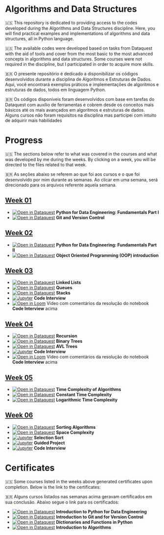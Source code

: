 # Algorithms and Data Structures

🇺🇸 This repository is dedicated to providing access to the codes developed during the Algorithms and Data Structures discipline. Here, you will find practical examples and implementations of algorithms and data structures, all in Python language.

🇺🇸 The available codes were developed based on tasks from <a src="https://www.dataquest.io/">Dataquest</a> with the aid of tools and cover from the most basic to the most advanced concepts in algorithms and data structures. Some courses were not required in the discipline, but I participated in order to acquire more skills.

🇧🇷 O presente repositório é dedicado a disponibilizar os códigos desenvolvidos durante a disciplina de Algoritmos e Estruturas de Dados. Aqui, você encontrará exemplos práticos e implementações de algoritmos e estruturas de dados, todos em linguagem Python.

🇧🇷 Os códigos disponíveis foram desenvolvidos com base em tarefas do <a src="https://www.dataquest.io/">Dataquest</a> com auxílio de ferramentas e cobrem desde os conceitos mais básicos até os mais avançados em algoritmos e estruturas de dados. Alguns cursos não foram requisitos na disciplina mas participei com intuito de adquirir mais habilidades


# Progress

🇺🇸 The sections below refer to what was covered in the courses and what was developed by me during the weeks. By clicking on a week, you will be directed to the files related to that week.

🇧🇷 As seções abaixo se referem ao que foi aos cursos e o que foi desenvolvido por mim durante as semanas. Ao clicar em uma semana, será direcionado para os arquivos referente aquela semana.

## [Week 01](./week_1/)
- [![Open in Dataquest](https://img.shields.io/badge/link-dataquest-green)](https://www.dataquest.io/course/python-fundamentals-de/) **Python for Data Engineering: Fundamentals Part I**
- [![Open in Dataquest](https://img.shields.io/badge/link-dataquest-green)](https://www.dataquest.io/course/git-and-vcs/) **Git and Version Control**

## [Week 02](./week_2/)
- [![Open in Dataquest](https://img.shields.io/badge/link-dataquest-green)](https://www.dataquest.io/course/python-fundamentals-de-2/) **Python for Data Engineering: Fundamentals Part II**
- [![Open in Dataquest](https://img.shields.io/badge/link-dataquest-green)](https://app.dataquest.io/c/78/m/435/object-oriented-python/) **Object Oriented Programming (OOP) introduction**

## [Week 03](./week_3/)
- [![Open in Dataquest](https://img.shields.io/badge/link-dataquest-green)](https://app.dataquest.io/c/108/m/560/linked-lists) **Linked Lists**
- [![Open in Dataquest](https://img.shields.io/badge/link-dataquest-green)](https://app.dataquest.io/c/108/m/561/queues) **Queues**
- [![Open in Dataquest](https://img.shields.io/badge/link-dataquest-green)](https://app.dataquest.io/c/108/m/562/stacks) **Stacks**
- [![Jupyter](https://img.shields.io/badge/-Notebook-191A1B?style=flat-square&logo=jupyter)](./week_3/Code_Interview_Linked_Queue_Stacks.ipynb) **Code Interview**
- [![Open in Loom](https://img.shields.io/badge/-Video-83DA77?style=flat-square&logo=loom)](https://www.loom.com/share/dfc6e72790b54bd99a8ca25a9e62cd72) Vídeo com comentários da resolução do notebook **Code Interview** acima

## [Week 04](./week_4/)
- [![Open in Dataquest](https://img.shields.io/badge/link-dataquest-green)](https://app.dataquest.io/c/109/m/578/overview-of-recursion/) **Recursion**
- [![Open in Dataquest](https://img.shields.io/badge/link-dataquest-green)](https://app.dataquest.io/c/109/m/579/introduction-to-binary-trees/) **Binary Trees**
- [![Open in Dataquest](https://img.shields.io/badge/link-dataquest-green)](https://app.dataquest.io/c/109/m/580/working-with-binary-search-trees/) **AVL Trees**
- [![Jupyter](https://img.shields.io/badge/-Notebook-191A1B?style=flat-square&logo=jupyter)](./week_4/Code_Interview_recursion.ipynb) **Code Interview**
- [![Open in Loom](https://img.shields.io/badge/-Video-83DA77?style=flat-square&logo=loom)](https://www.loom.com/share/78888e45f9a3451aad8f9827bb7756a6) Vídeo com comentários da resolução do notebook **Code Interview** acima

## [Week 05](./week_5/)
- [![Open in Dataquest](https://img.shields.io/badge/link-dataquest-green)](https://app.dataquest.io/c/86/m/476/time-complexity-of-algorithms/) **Time Complexity of Algorithms**
- [![Open in Dataquest](https://img.shields.io/badge/link-dataquest-green)](https://app.dataquest.io/c/86/m/477/constant-time-complexity/) **Constant Time Complexity**
- [![Open in Dataquest](https://img.shields.io/badge/link-dataquest-green)](https://app.dataquest.io/c/86/m/478/logarithmic-time-complexity/) **Logarithmic Time Complexity**

## [Week 06](./week_6/)
- [![Open in Dataquest](https://img.shields.io/badge/link-dataquest-green)](https://app.dataquest.io/c/86/m/479/sorting-algorithms/) **Sorting Algorithms**
- [![Open in Dataquest](https://img.shields.io/badge/link-dataquest-green)](https://app.dataquest.io/c/86/m/480/space-complexity/) **Space Complexity**
- [![Jupyter](https://img.shields.io/badge/-Notebook-191A1B?style=flat-square&logo=jupyter)](./week_3/selection_sort.ipynb) **Selection Sort**
- [![Jupyter](https://img.shields.io/badge/-Notebook-191A1B?style=flat-square&logo=jupyter)](./week_3/fast_queries_on_csv.ipynb) **Guided Project**
- [![Jupyter](https://img.shields.io/badge/-Notebook-191A1B?style=flat-square&logo=jupyter)](./week_3/Code_Interview_bst.ipynb) **Code Interview**


# Certificates

🇺🇸 Some courses listed in the weeks above generated certificates upon completion. Below is the link to the certificates:

🇧🇷 Alguns cursos listados nas semanas acima geravam certificados em sua conclusão. Abaixo segue o link para os certificados:

- [![Open in Dataquest](https://img.shields.io/badge/link-dataquest-green)](https://app.dataquest.io/view_cert/DKKUYM7S2MXX67SIYOK3) **Introduction to Python for Data Engineering**
- [![Open in Dataquest](https://img.shields.io/badge/link-dataquest-green)](https://app.dataquest.io/view_cert/F46GBQRZZM4S12JB4ET3) **Introduction to Git and for Version Control**
- [![Open in Dataquest](https://img.shields.io/badge/link-dataquest-green)](https://app.dataquest.io/view_cert/CC19PNMH16L74D290DD0) **Dictionaries and Functions in Python**
- [![Open in Dataquest](https://img.shields.io/badge/link-dataquest-green)](https://app.dataquest.io/view_cert/R7G1WEBYNUMIHD3GK51Y) **Introduction to Algorithms**
